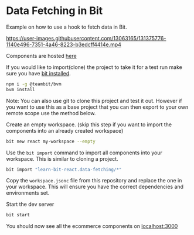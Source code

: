 # Data Fetching in Bit

Example on how to use a hook to fetch data in Bit.

https://user-images.githubusercontent.com/13063165/131375776-1140e496-7351-4a46-8223-b3edcff4414e.mp4

Components are hosted [here](https://bit.dev/learn-bit-react/data-fetching)

If you would like to import(clone) the project to take it for a test run make sure you have [bit installed](https://harmony-docs.bit.dev/getting-started/installing-bit).

```bash
npm i -g @teambit/bvm
bvm install
```

Note: You can also use git to clone this project and test it out. However if you want to use this as a base project that you can then export to your own remote scope use the method below.

Create an empty workspace. (skip this step if you want to import the components into an already created workspace)

```bash
bit new react my-workspace --empty
```

Use the `bit import` command to import all components into your workspace. This is similar to cloning a project.

```bash
bit import "learn-bit-react.data-fetching/*"
```

Copy the `workspace.jsonc` file from this repository and replace the one in your workspace. This will ensure you have the correct dependencies and environments set.

Start the dev server

```bash
bit start
```

You should now see all the ecommerce components on [localhost:3000](http://localhost:3000)
